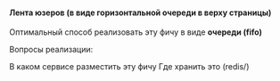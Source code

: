 
#### Лента юзеров (в виде горизонтальной очереди в верху страницы)

Оптимальный способ реализовать эту фичу в виде **очереди (fifo)** 

Вопросы реализации: 

В каком сервисе разместить эту фичу
Где хранить это (redis/)
 